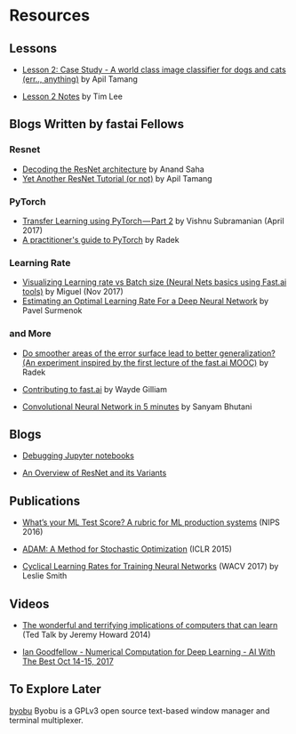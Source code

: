 # Resources

## Lessons

* [Lesson 2: Case Study - A world class image classifier for dogs and cats (err.., anything)](https://medium.com/@apiltamang/case-study-a-world-class-image-classifier-for-dogs-and-cats-err-anything-9cf39ee4690e) by Apil Tamang

* [Lesson 2 Notes](http://forums.fast.ai/t/deeplearning-lecnotes2/7515/2) by Tim Lee


## Blogs Written by fastai Fellows

### Resnet
* [Decoding the ResNet architecture](http://teleported.in/posts/decoding-resnet-architecture/) by Anand Saha   
* [Yet Another ResNet Tutorial (or not)](https://medium.com/@apiltamang/yet-another-resnet-tutorial-or-not-f6dd9515fcd7) by Apil Tamang

### PyTorch
* [Transfer Learning using PyTorch — Part 2](https://towardsdatascience.com/transfer-learning-using-pytorch-part-2-9c5b18e15551) by Vishnu Subramanian (April 2017)
* [A practitioner's guide to PyTorch](https://medium.com/@radekosmulski/a-practitioners-guide-to-pytorch-1d0f6a238040) by Radek 

### Learning Rate
* [Visualizing Learning rate vs Batch size (Neural Nets basics using Fast.ai tools)](https://miguel-data-sc.github.io/2017-11-05-first/) by Miguel (Nov 2017)
* [Estimating an Optimal Learning Rate For a Deep Neural Network](https://medium.com/@surmenok/estimating-optimal-learning-rate-for-a-deep-neural-network-ce32f2556ce0) by Pavel Surmenok

### and More
* [Do smoother areas of the error surface lead to better generalization? (An experiment inspired by the first lecture of the fast.ai MOOC)](https://medium.com/@radekosmulski/do-smoother-areas-of-the-error-surface-lead-to-better-generalization-b5f93b9edf5b) by Radek

* [Contributing to fast.ai](https://medium.com/@wgilliam/86f2c05d72aa) by Wayde Gilliam

* [Convolutional Neural Network in 5 minutes](https://medium.com/@init_27/convolutional-neural-network-in-5-minutes-8f867eb9ca39) by Sanyam Bhutani


## Blogs

* [Debugging Jupyter notebooks](https://davidhamann.de/2017/04/22/debugging-jupyter-notebooks/)

* [An Overview of ResNet and its Variants](https://towardsdatascience.com/an-overview-of-resnet-and-its-variants-5281e2f56035)


## Publications

* [What’s your ML Test Score? A rubric for ML
production systems](https://static.googleusercontent.com/media/research.google.com/en//pubs/archive/45742.pdf)  (NIPS 2016)  

* [ADAM:  A Method for Stochastic Optimization](https://arxiv.org/pdf/1412.6980.pdf) (ICLR 2015)

* [Cyclical Learning Rates for Training Neural Networks](https://arxiv.org/abs/1506.01186) (WACV 2017) by Leslie Smith


## Videos

* [The wonderful and terrifying implications of computers that can learn](https://www.ted.com/talks/jeremy_howard_the_wonderful_and_terrifying_implications_of_computers_that_can_learn) (Ted Talk by Jeremy Howard 2014)

* [Ian Goodfellow - Numerical Computation for Deep Learning - AI With The Best Oct 14-15, 2017](https://www.youtube.com/watch?v=XlYD8jn1ayE&t=5m40s)

## To Explore Later

[byobu](http://byobu.co) Byobu is a GPLv3 open source text-based window manager and terminal multiplexer.
